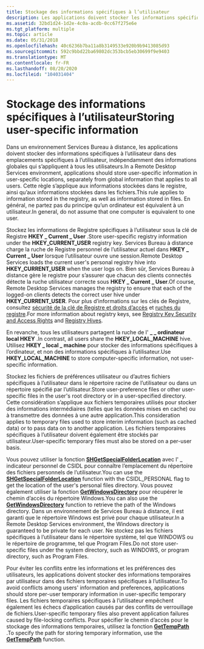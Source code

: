 ```yaml
---
title: Stockage des informations spécifiques à l’utilisateur
description: Les applications doivent stocker les informations spécifiques à l’utilisateur dans des emplacements spécifiques à l’utilisateur, séparément des informations globales qui s’appliquent à tous les utilisateurs.
ms.assetid: 32bd1d24-1d2e-4c0a-acdb-0cc67f275e6e
ms.tgt_platform: multiple
ms.topic: article
ms.date: 05/31/2018
ms.openlocfilehash: 40c6236b7ba11a8b3149533e920b9b9413085d93
ms.sourcegitcommit: 592c9bbd22ba69802dc353bcb5eb30699f9e9403
ms.translationtype: MT
ms.contentlocale: fr-FR
ms.lasthandoff: 08/20/2020
ms.locfileid: "104031404"
---
```

# <a name="storing-user-specific-information"></a><span data-ttu-id="67343-103">Stockage des informations spécifiques à l’utilisateur</span><span class="sxs-lookup"><span data-stu-id="67343-103">Storing user-specific information</span></span>

<span data-ttu-id="67343-104">Dans un environnement Services Bureau à distance, les applications doivent stocker des informations spécifiques à l’utilisateur dans des emplacements spécifiques à l’utilisateur, indépendamment des informations globales qui s’appliquent à tous les utilisateurs.</span><span class="sxs-lookup"><span data-stu-id="67343-104">In a Remote Desktop Services environment, applications should store user-specific information in user-specific locations, separately from global information that applies to all users.</span></span> <span data-ttu-id="67343-105">Cette règle s’applique aux informations stockées dans le registre, ainsi qu’aux informations stockées dans les fichiers.</span><span class="sxs-lookup"><span data-stu-id="67343-105">This rule applies to information stored in the registry, as well as information stored in files.</span></span> <span data-ttu-id="67343-106">En général, ne partez pas du principe qu’un ordinateur est équivalent à un utilisateur.</span><span class="sxs-lookup"><span data-stu-id="67343-106">In general, do not assume that one computer is equivalent to one user.</span></span>

<span data-ttu-id="67343-107">Stockez les informations de Registre spécifiques à l’utilisateur sous la clé de Registre **HKEY \_ Current \_ User** .</span><span class="sxs-lookup"><span data-stu-id="67343-107">Store user-specific registry information under the **HKEY\_CURRENT\_USER** registry key.</span></span> <span data-ttu-id="67343-108">Services Bureau à distance charge la ruche de Registre personnel de l’utilisateur actuel dans **HKEY \_ Current \_ User** lorsque l’utilisateur ouvre une session.</span><span class="sxs-lookup"><span data-stu-id="67343-108">Remote Desktop Services loads the current user's personal registry hive into **HKEY\_CURRENT\_USER** when the user logs on.</span></span> <span data-ttu-id="67343-109">Bien sûr, Services Bureau à distance gère le registre pour s’assurer que chacun des clients connectés détecte la ruche utilisateur correcte sous **HKEY \_ Current \_ User**.</span><span class="sxs-lookup"><span data-stu-id="67343-109">Of course, Remote Desktop Services manages the registry to ensure that each of the logged-on clients detects the correct user hive under **HKEY\_CURRENT\_USER**.</span></span> <span data-ttu-id="67343-110">Pour plus d’informations sur les clés de Registre, consultez [sécurité de la clé de Registre et droits d’accès](/windows/desktop/SysInfo/registry-key-security-and-access-rights) et [ruches du registre](/windows/desktop/SysInfo/registry-hives).</span><span class="sxs-lookup"><span data-stu-id="67343-110">For more information about registry keys, see [Registry Key Security and Access Rights](/windows/desktop/SysInfo/registry-key-security-and-access-rights) and [Registry Hives](/windows/desktop/SysInfo/registry-hives).</span></span>

<span data-ttu-id="67343-111">En revanche, tous les utilisateurs partagent la ruche de l' **\_ \_ ordinateur local HKEY** .</span><span class="sxs-lookup"><span data-stu-id="67343-111">In contrast, all users share the **HKEY\_LOCAL\_MACHINE** hive.</span></span> <span data-ttu-id="67343-112">Utilisez **HKEY \_ local \_ machine** pour stocker des informations spécifiques à l’ordinateur, et non des informations spécifiques à l’utilisateur.</span><span class="sxs-lookup"><span data-stu-id="67343-112">Use **HKEY\_LOCAL\_MACHINE** to store computer-specific information, not user-specific information.</span></span>

<span data-ttu-id="67343-113">Stockez les fichiers de préférences utilisateur ou d’autres fichiers spécifiques à l’utilisateur dans le répertoire racine de l’utilisateur ou dans un répertoire spécifié par l’utilisateur.</span><span class="sxs-lookup"><span data-stu-id="67343-113">Store user-preference files or other user-specific files in the user's root directory or in a user-specified directory.</span></span> <span data-ttu-id="67343-114">Cette considération s’applique aux fichiers temporaires utilisés pour stocker des informations intermédiaires (telles que les données mises en cache) ou à transmettre des données à une autre application.</span><span class="sxs-lookup"><span data-stu-id="67343-114">This consideration applies to temporary files used to store interim information (such as cached data) or to pass data on to another application.</span></span> <span data-ttu-id="67343-115">Les fichiers temporaires spécifiques à l’utilisateur doivent également être stockés par utilisateur.</span><span class="sxs-lookup"><span data-stu-id="67343-115">User-specific temporary files must also be stored on a per-user basis.</span></span>

<span data-ttu-id="67343-116">Vous pouvez utiliser la fonction [**SHGetSpecialFolderLocation**](/windows/desktop/api/shlobj_core/nf-shlobj_core-shgetspecialfolderlocation) avec l' \_ indicateur personnel de CSIDL pour connaître l’emplacement du répertoire des fichiers personnels de l’utilisateur.</span><span class="sxs-lookup"><span data-stu-id="67343-116">You can use the [**SHGetSpecialFolderLocation**](/windows/desktop/api/shlobj_core/nf-shlobj_core-shgetspecialfolderlocation) function with the CSIDL\_PERSONAL flag to get the location of the user's personal files directory.</span></span> <span data-ttu-id="67343-117">Vous pouvez également utiliser la fonction [**GetWindowsDirectory**](/windows/desktop/api/sysinfoapi/nf-sysinfoapi-getwindowsdirectorya) pour récupérer le chemin d’accès du répertoire Windows.</span><span class="sxs-lookup"><span data-stu-id="67343-117">You can also use the [**GetWindowsDirectory**](/windows/desktop/api/sysinfoapi/nf-sysinfoapi-getwindowsdirectorya) function to retrieve the path of the Windows directory.</span></span> <span data-ttu-id="67343-118">Dans un environnement de Services Bureau à distance, il est garanti que le répertoire Windows est privé pour chaque utilisateur.</span><span class="sxs-lookup"><span data-stu-id="67343-118">In a Remote Desktop Services environment, the Windows directory is guaranteed to be private for each user.</span></span> <span data-ttu-id="67343-119">Ne stockez pas les fichiers spécifiques à l’utilisateur dans le répertoire système, tel que WINDOWS ou le répertoire de programme, tel que Program Files.</span><span class="sxs-lookup"><span data-stu-id="67343-119">Do not store user-specific files under the system directory, such as WINDOWS, or program directory, such as Program Files.</span></span>

<span data-ttu-id="67343-120">Pour éviter les conflits entre les informations et les préférences des utilisateurs, les applications doivent stocker des informations temporaires par utilisateur dans des fichiers temporaires spécifiques à l’utilisateur.</span><span class="sxs-lookup"><span data-stu-id="67343-120">To avoid conflicts among users' information and preferences, applications should store per-user temporary information in user-specific temporary files.</span></span> <span data-ttu-id="67343-121">Les fichiers temporaires spécifiques à l’utilisateur empêchent également les échecs d’application causés par des conflits de verrouillage de fichiers.</span><span class="sxs-lookup"><span data-stu-id="67343-121">User-specific temporary files also prevent application failures caused by file-locking conflicts.</span></span> <span data-ttu-id="67343-122">Pour spécifier le chemin d’accès pour le stockage des informations temporaires, utilisez la fonction [**GetTempPath**](/windows/desktop/api/fileapi/nf-fileapi-gettemppatha) .</span><span class="sxs-lookup"><span data-stu-id="67343-122">To specify the path for storing temporary information, use the [**GetTempPath**](/windows/desktop/api/fileapi/nf-fileapi-gettemppatha) function.</span></span>

 

 